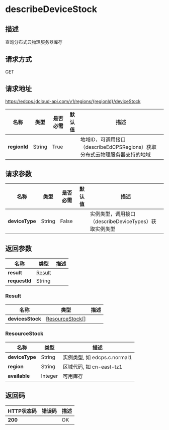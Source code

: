# describeDeviceStock


## 描述
查询分布式云物理服务器库存

## 请求方式
GET

## 请求地址
https://edcps.jdcloud-api.com/v1/regions/{regionId}/deviceStock

|名称|类型|是否必需|默认值|描述|
|---|---|---|---|---|
|**regionId**|String|True| |地域ID，可调用接口（describeEdCPSRegions）获取分布式云物理服务器支持的地域|

## 请求参数
|名称|类型|是否必需|默认值|描述|
|---|---|---|---|---|
|**deviceType**|String|False| |实例类型，调用接口（describeDeviceTypes）获取实例类型|


## 返回参数
|名称|类型|描述|
|---|---|---|
|**result**|[Result](#result)| |
|**requestId**|String| |

### <div id="Result">Result</div>
|名称|类型|描述|
|---|---|---|
|**devicesStock**|[ResourceStock[]](#resourcestock)| |
### <div id="ResourceStock">ResourceStock</div>
|名称|类型|描述|
|---|---|---|
|**deviceType**|String|实例类型, 如 edcps.c.normal1|
|**region**|String|区域代码, 如 cn-east-tz1|
|**available**|Integer|可用库存|

## 返回码
|HTTP状态码|错误码|描述|
|---|---|---|
|**200**||OK|
